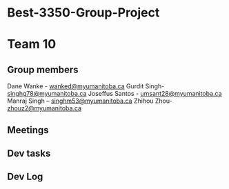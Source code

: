 # Best-3350-Group-Project

# Team 10
## Group members
Dane Wanke - wanked@myumanitoba.ca
Gurdit Singh- singhg78@myumanitoba.ca
Joseffus Santos - umsant28@myumanitoba.ca
Manraj Singh – singhm53@myumanitoba.ca
Zhihou Zhou- zhouz2@myumanitoba.ca

## Meetings




## Dev tasks





## Dev Log